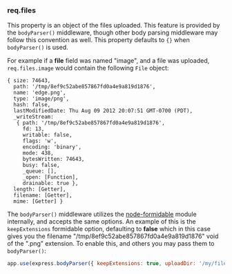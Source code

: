 <h3 id='req.files'>req.files</h3>

This property is an object of the files uploaded. This feature
is provided by the `bodyParser()` middleware, though other body
parsing middleware may follow this convention as well. This property
defaults to `{}` when `bodyParser()` is used.

For example if a <strong>file</strong> field was named "image",
and a file was uploaded, `req.files.image` would contain
the following `File` object:

```
{ size: 74643,
  path: '/tmp/8ef9c52abe857867fd0a4e9a819d1876',
  name: 'edge.png',
  type: 'image/png',
  hash: false,
  lastModifiedDate: Thu Aug 09 2012 20:07:51 GMT-0700 (PDT),
  _writeStream:
   { path: '/tmp/8ef9c52abe857867fd0a4e9a819d1876',
     fd: 13,
     writable: false,
     flags: 'w',
     encoding: 'binary',
     mode: 438,
     bytesWritten: 74643,
     busy: false,
     _queue: [],
     _open: [Function],
     drainable: true },
  length: [Getter],
  filename: [Getter],
  mime: [Getter] }
```

The `bodyParser()` middleware utilizes the
<a href="https://github.com/felixge/node-formidable">node-formidable</a>
module internally, and accepts the same options. An example of this
is the `keepExtensions` formidable option, defaulting to <strong>false</strong>
which in this case gives you the filename "/tmp/8ef9c52abe857867fd0a4e9a819d1876" void of
the ".png" extension. To enable this, and others you may pass them to `bodyParser()`:

```js
app.use(express.bodyParser({ keepExtensions: true, uploadDir: '/my/files' }))
```

